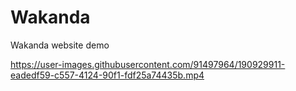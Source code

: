 # Wakanda
Wakanda website demo


https://user-images.githubusercontent.com/91497964/190929911-eadedf59-c557-4124-90f1-fdf25a74435b.mp4

